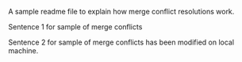 A sample readme file to explain how merge conflict resolutions work.

Sentence 1 for sample of merge conflicts

Sentence 2 for sample of merge conflicts has been modified on local machine.
